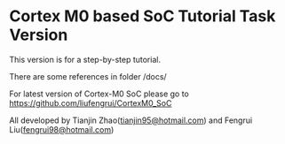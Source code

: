 # Cortex M0 based SoC Tutorial Task Version

This version is for a step-by-step tutorial.

There are some references in folder /docs/

For latest version of Cortex-M0 SoC please go to https://github.com/liufengrui/CortexM0_SoC

All developed by Tianjin Zhao(tianjin95@hotmail.com) and Fengrui Liu(fengrui98@hotmail.com)
